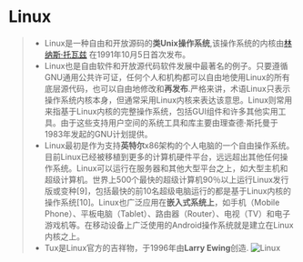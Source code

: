 Linux
==============================================================================================================
> - Linux是一种自由和开放源码的**类Unix操作系统**,该操作系统的内核由[林纳斯·托瓦兹](http://baike.baidu.com/link?url=od_Jki93P-r-0LU9GOjWLVGzFzzHicq_B6_ZyejWCD3FIyUaxvOXOju2v-4MSgqKkW6hAN5xYeCt4Iy6jCej1q)
在1991年10月5日首次发布。
> - Linux也是自由软件和开放源代码软件发展中最著名的例子。只要遵循GNU通用公共许可证，任何个人和机构都可以自由地使用Linux的所有底层源代码，也可以自由地修改和**再发布**.严格来讲，术语Linux只表示操作系统内核本身，但通常采用Linux内核来表达该意思。Linux则常用来指基于Linux内核的完整操作系统，包括GUI组件和许多其他实用工具。由于这些支持用户空间的系统工具和库主要由理查德·斯托曼于1983年发起的GNU计划提供。
> - Linux最初是作为支持**英特尔**x86架构的个人电脑的一个自由操作系统。目前Linux已经被移植到更多的计算机硬件平台，远远超出其他任何操作系统。Linux可以运行在服务器和其他大型平台之上，如大型主机和超级计算机。世界上500个最快的超级计算机90％以上运行Linux发行版或变种[9]，包括最快的前10名超级电脑运行的都是基于Linux内核的操作系统[10]。Linux也广泛应用在**嵌入式系统上**，如手机（Mobile Phone）、平板电脑（Tablet）、路由器（Router）、电视（TV）和电子游戏机等。在移动设备上广泛使用的Android操作系统就是建立在Linux内核之上。
> - Tux是Linux官方的吉祥物，于1996年由**Larry Ewing**创造.
![Linux](https://upload.wikimedia.org/wikipedia/commons/thumb/b/b0/NewTux.svg/625px-NewTux.svg.png)
